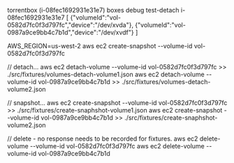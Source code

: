torrentbox (i-08fec1692931e31e7)
boxes debug test-detach i-08fec1692931e31e7
[
    {"volumeId":"vol-0582d7fc0f3d797fc","device":"/dev/xvda"},
    {"volumeId":"vol-0987a9ce9bb4c7b1d","device":"/dev/xvdf"}
]


AWS_REGION=us-west-2 aws ec2 create-snapshot --volume-id vol-0582d7fc0f3d797fc

//  detach...
aws ec2 detach-volume --volume-id vol-0582d7fc0f3d797fc >> ./src/fixtures/volumes-detach-volume1.json
aws ec2 detach-volume --volume-id vol-0987a9ce9bb4c7b1d >> ./src/fixtures/volumes-detach-volume2.json

//  snapshot...
aws ec2 create-snapshot --volume-id vol-0582d7fc0f3d797fc >> ./src/fixtures/create-snaphshot-volume1.json
aws ec2 create-snapshot --volume-id vol-0987a9ce9bb4c7b1d >> ./src/fixtures/create-snaphshot-volume2.json

//  delete - no response needs to be recorded for fixtures.
aws ec2 delete-volume --volume-id vol-0582d7fc0f3d797fc
aws ec2 delete-volume --volume-id vol-0987a9ce9bb4c7b1d
